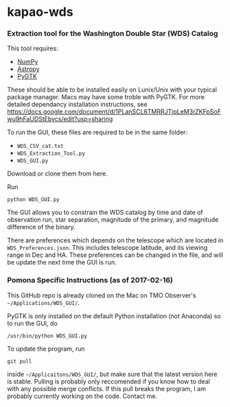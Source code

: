 # kapao-wds
### Extraction tool for the Washington Double Star (WDS) Catalog

This tool requires:
 * [NumPy](https://github.com/numpy/numpy)
 * [Astropy](https://github.com/astropy/astropy)
 * [PyGTK](https://github.com/GNOME/pygtk)

These should be able to be installed easily on Lunix/Unix with your typical package manager.
Macs may have some troble with PyGTK. For more detailed dependancy installation instructions, see https://docs.google.com/document/d/1PLanSCL6TMRRJTipLeM3rZKFpSoFwu9hFaUDStEbvcs/edit?usp=sharing

To run the GUI, these files are required to be in the same folder:
 * `WDS_CSV_cat.txt`
 * `WDS_Extraction_Tool.py`
 * `WDS_GUI.py`
 
Download or clone them from here. 
 
Run 
```
python WDS_GUI.py
```

The GUI allows you to constrain the WDS catalog by 
time and date of observation run, 
star separation, 
magnitude of the primary, 
and magnitude difference of the binary.

There are preferences which depends on the telescope which are located in 
`WDS_Preferences.json`. 
This includes telescope latitude, and its viewing range in Dec and HA.
These preferences can be changed in the file, and will be update the next time
the GUI is run.


### Pomona Specific Instructions (as of 2017-02-16)

This GitHub repo is already cloned on the Mac on TMO Observer's `~/Applications/WDS_GUI/`.

PyGTK is only installed on the default Python installation (not Anaconda) so to run the GUI, do 
```
/usr/bin/python WDS_GUI.py
```

To update the program, run 
```
git pull
```
inside `~/Applicaitons/WDS_GUI/`, but make sure that the latest version here is stable.
Pulling is probably only reccomended if you know how to deal with any possible merge conflicts.
If this pull breaks the program, I am probably currently working on the code. Contact me.

